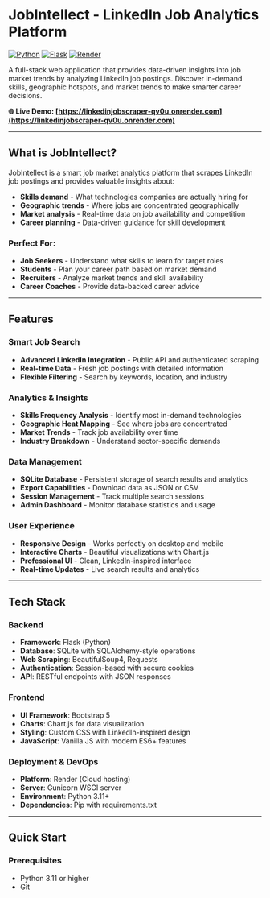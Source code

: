 # JobIntellect - LinkedIn Job Analytics Platform

[![Python](https://img.shields.io/badge/Python-3.11%2B-blue)](https://python.org)
[![Flask](https://img.shields.io/badge/Flask-2.3.3-green)](https://flask.palletsprojects.com/)
[![Render](https://img.shields.io/badge/Deployed%20on-Render-46a2f1)](https://render.com)

A full-stack web application that provides data-driven insights into job market trends by analyzing LinkedIn job postings. Discover in-demand skills, geographic hotspots, and market trends to make smarter career decisions.

**🌐 Live Demo: [https://linkedinjobscraper-qv0u.onrender.com](https://linkedinjobscraper-qv0u.onrender.com)**

---

##  What is JobIntellect?

JobIntellect is a smart job market analytics platform that scrapes LinkedIn job postings and provides valuable insights about:
- **Skills demand** - What technologies companies are actually hiring for
- **Geographic trends** - Where jobs are concentrated geographically  
- **Market analysis** - Real-time data on job availability and competition
- **Career planning** - Data-driven guidance for skill development

###  Perfect For:
- **Job Seekers** - Understand what skills to learn for target roles
- **Students** - Plan your career path based on market demand
- **Recruiters** - Analyze market trends and skill availability
- **Career Coaches** - Provide data-backed career advice

---

## Features

### Smart Job Search
- **Advanced LinkedIn Integration** - Public API and authenticated scraping
- **Real-time Data** - Fresh job postings with detailed information
- **Flexible Filtering** - Search by keywords, location, and industry

### Analytics & Insights
- **Skills Frequency Analysis** - Identify most in-demand technologies
- **Geographic Heat Mapping** - See where jobs are concentrated
- **Market Trends** - Track job availability over time
- **Industry Breakdown** - Understand sector-specific demands

### Data Management
- **SQLite Database** - Persistent storage of search results and analytics
- **Export Capabilities** - Download data as JSON or CSV
- **Session Management** - Track multiple search sessions
- **Admin Dashboard** - Monitor database statistics and usage

### User Experience
- **Responsive Design** - Works perfectly on desktop and mobile
- **Interactive Charts** - Beautiful visualizations with Chart.js
- **Professional UI** - Clean, LinkedIn-inspired interface
- **Real-time Updates** - Live search results and analytics

---

## Tech Stack

### **Backend**
- **Framework**: Flask (Python)
- **Database**: SQLite with SQLAlchemy-style operations
- **Web Scraping**: BeautifulSoup4, Requests
- **Authentication**: Session-based with secure cookies
- **API**: RESTful endpoints with JSON responses

### **Frontend**
- **UI Framework**: Bootstrap 5
- **Charts**: Chart.js for data visualization
- **Styling**: Custom CSS with LinkedIn-inspired design
- **JavaScript**: Vanilla JS with modern ES6+ features

### **Deployment & DevOps**
- **Platform**: Render (Cloud hosting)
- **Server**: Gunicorn WSGI server
- **Environment**: Python 3.11+
- **Dependencies**: Pip with requirements.txt

---

## Quick Start

### Prerequisites
- Python 3.11 or higher
- Git
